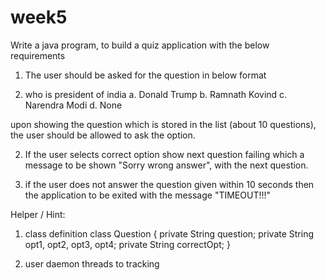 # week5
Write a java program, to build a quiz application with the below requirements 

1. The user should be asked for the question in below format 
 
1. who is president of india 
a. Donald Trump 
b. Ramnath Kovind 
c. Narendra Modi 
d. None 

upon showing the question which is stored in the list (about 10 questions), the user should be allowed to ask the option.  

2. If the user selects correct option show next question failing which a message to be shown "Sorry wrong answer", with the next question. 

3. if the user does not answer the question given within 10 seconds then the application to be exited with the message "TIMEOUT!!!"


Helper / Hint: 

1. class definition 
class Question {
                private String question; 
                private String opt1, opt2, opt3, opt4; 
                private String correctOpt; 
}

2. user daemon threads to tracking

